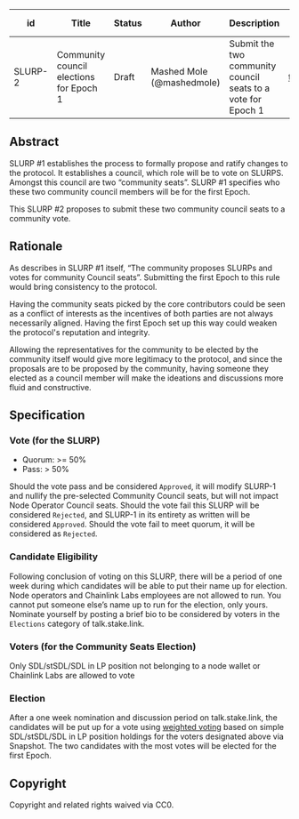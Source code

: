 | id | Title | Status | Author | Description | Discussions to | Created |
| ----------- | ----------- | ----------- | ----------- | ----------- | ----------- | ----------- |
| SLURP-2 | Community council elections for Epoch 1 | Draft | Mashed Mole (@mashedmole) | Submit the two community council seats to a vote for Epoch 1 | [talk.stake.link](https://talk.stake.link/t/slurp-2-draft-community-council-elections-for-epoch-1/35) | 2023-02-14

## Abstract

SLURP #1 establishes the process to formally propose and ratify changes to the protocol. It establishes a council, which role will be to vote on SLURPS. Amongst this council are two  “community seats”. SLURP #1 specifies who these two community council members will be for the first Epoch.

This SLURP #2 proposes to submit these two community council seats to a community vote.

## Rationale
 
As describes in SLURP #1 itself, “The community proposes SLURPs and votes for community Council seats”. Submitting the first Epoch to this rule would bring consistency to the protocol.

Having the community seats picked by the core contributors could be seen as a conflict of interests as the incentives of both parties are not always necessarily aligned. Having the first Epoch set up this way could weaken the protocol's reputation and integrity.

Allowing the representatives for the community to be elected by the community itself would give more legitimacy to the protocol, and since the proposals are to be proposed by the community, having someone they elected as a council member will make the ideations and discussions more fluid and constructive.


## Specification 

### Vote (for the SLURP)

* Quorum: >= 50%
* Pass: > 50%

Should the vote pass and be considered `Approved`, it will modify SLURP-1 and nullify the pre-selected Community Council seats, but will not impact Node Operator Council seats. Should the vote fail this SLURP will be considered `Rejected`, and SLURP-1 in its entirety as written will be considered `Approved`. Should the vote fail to meet quorum, it will be considered as `Rejected`. 

### Candidate Eligibility

Following conclusion of voting on this SLURP, there will be a period of one week during which candidates will be able to put their name up for election. Node operators and Chainlink Labs employees are not allowed to run. You cannot put someone else’s name up to run for the election, only yours. Nominate yourself by posting a brief bio to be considered by voters in the `Elections` category of talk.stake.link.

### Voters (for the Community Seats Election)

Only SDL/stSDL/SDL in LP position not belonging to a node wallet or Chainlink Labs are allowed to vote 

### Election

After a one week nomination and discussion period on talk.stake.link, the candidates will be put up for a vote using [weighted voting](https://docs.snapshot.org/proposals/voting-types#what-is-a-voting-system) based on simple SDL/stSDL/SDL in LP position holdings for the voters designated above via Snapshot. The two candidates with the most votes will be elected for the first Epoch.




## Copyright
 
Copyright and related rights waived via CC0.
